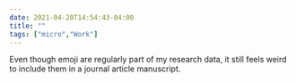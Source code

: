 ```yaml
---
date: 2021-04-20T14:54:43-04:00
title: ""
tags: ["micro","Work"]
---
```

Even though emoji are regularly part of my research data, it still feels weird to include them in a journal article manuscript.
